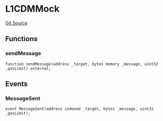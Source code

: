 # L1CDMMock
[Git Source](https://github.com/Passageway-Protocol/passageway-contracts/blob/b1d863b56b7778896c93bea0b98299fccb2c787f/contracts/optimism/mocks/L1CDMMock.sol)


## Functions
### sendMessage


```solidity
function sendMessage(address _target, bytes memory _message, uint32 _gasLimit) external;
```

## Events
### MessageSent

```solidity
event MessageSent(address indexed _target, bytes _message, uint32 _gasLimit);
```

